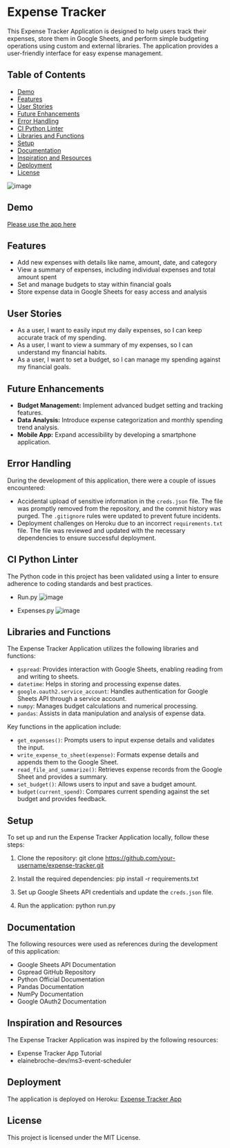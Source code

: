 # Expense Tracker

This Expense Tracker Application is designed to help users track their expenses, store them in Google Sheets, and perform simple budgeting operations using custom and external libraries. The application provides a user-friendly interface for easy expense management.

## Table of Contents
- [Demo](#demo)
- [Features](#features)
- [User Stories](#user-stories)
- [Future Enhancements](#future-enhancements)
- [Error Handling](#error-handling)
- [CI Python Linter](#ci-python-linter)
- [Libraries and Functions](#libraries-and-functions)
- [Setup](#setup)
- [Documentation](#documentation)
- [Inspiration and Resources](#inspiration-and-resources)
- [Deployment](#deployment)
- [License](#license)

![image](https://github.com/nathan-cool/Tracker/assets/127421398/8f548bae-7772-48ed-8e8e-022259c12f8a)

## Demo

[Please use the app here](https://expenesestracker-8fe77bed1a01.herokuapp.com/)

## Features

- Add new expenses with details like name, amount, date, and category
- View a summary of expenses, including individual expenses and total amount spent
- Set and manage budgets to stay within financial goals
- Store expense data in Google Sheets for easy access and analysis

## User Stories

- As a user, I want to easily input my daily expenses, so I can keep accurate track of my spending.
- As a user, I want to view a summary of my expenses, so I can understand my financial habits.
- As a user, I want to set a budget, so I can manage my spending against my financial goals.

## Future Enhancements

- **Budget Management:** Implement advanced budget setting and tracking features.
- **Data Analysis:** Introduce expense categorization and monthly spending trend analysis.
- **Mobile App:** Expand accessibility by developing a smartphone application.

## Error Handling

During the development of this application, there were a couple of issues encountered:
- Accidental upload of sensitive information in the `creds.json` file. The file was promptly removed from the repository, and the commit history was purged. The `.gitignore` rules were updated to prevent future incidents.
- Deployment challenges on Heroku due to an incorrect `requirements.txt` file. The file was reviewed and updated with the necessary dependencies to ensure successful deployment.

## CI Python Linter

The Python code in this project has been validated using a linter to ensure adherence to coding standards and best practices.

- Run.py
![image](https://github.com/nathan-cool/Tracker/assets/127421398/cd49179d-ff37-4ec5-afcb-d070631c29ec)

- Expenses.py
![image](https://github.com/nathan-cool/Tracker/assets/127421398/959770b4-6aaa-4ae2-98f9-5f45eb6b210f)



## Libraries and Functions

The Expense Tracker Application utilizes the following libraries and functions:

- `gspread`: Provides interaction with Google Sheets, enabling reading from and writing to sheets.
- `datetime`: Helps in storing and processing expense dates.
- `google.oauth2.service_account`: Handles authentication for Google Sheets API through a service account.
- `numpy`: Manages budget calculations and numerical processing.
- `pandas`: Assists in data manipulation and analysis of expense data.

Key functions in the application include:
- `get_expenses()`: Prompts users to input expense details and validates the input.
- `write_expense_to_sheet(expense)`: Formats expense details and appends them to the Google Sheet.
- `read_file_and_summarize()`: Retrieves expense records from the Google Sheet and provides a summary.
- `set_budget()`: Allows users to input and save a budget amount.
- `budget(current_spend)`: Compares current spending against the set budget and provides feedback.

## Setup

To set up and run the Expense Tracker Application locally, follow these steps:

1. Clone the repository:
   git clone https://github.com/your-username/expense-tracker.git

2. Install the required dependencies:
pip install -r requirements.txt

3. Set up Google Sheets API credentials and update the `creds.json` file.

4. Run the application:
python run.py

## Documentation

The following resources were used as references during the development of this application:
- Google Sheets API Documentation
- Gspread GitHub Repository
- Python Official Documentation
- Pandas Documentation
- NumPy Documentation
- Google OAuth2 Documentation

## Inspiration and Resources

The Expense Tracker Application was inspired by the following resources:

- Expense Tracker App Tutorial
- elainebroche-dev/ms3-event-scheduler

## Deployment

The application is deployed on Heroku: [Expense Tracker App](#)


## License

This project is licensed under the MIT License.
